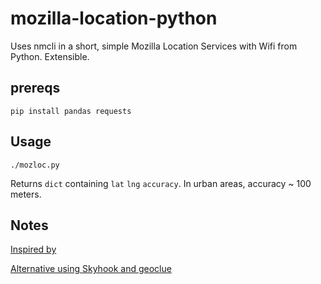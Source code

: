# mozilla-location-python
Uses nmcli in a short, simple Mozilla Location Services with Wifi from Python. Extensible.

## prereqs

    pip install pandas requests

## Usage

    ./mozloc.py

Returns `dict` containing `lat` `lng` `accuracy`.
In urban areas, accuracy ~ 100 meters.

## Notes
[Inspired by](https://github.com/flyinva/mozlosh)

[Alternative using Skyhook and geoclue](https://github.com/scivision/python-geoclue)